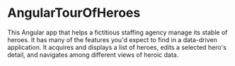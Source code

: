 # AngularTourOfHeroes
This Angular app that helps a fictitious staffing agency manage its stable of heroes. It has many of the features you'd expect to find in a data-driven application. It acquires and displays a list of heroes, edits a selected hero's detail, and navigates among different views of heroic data.
